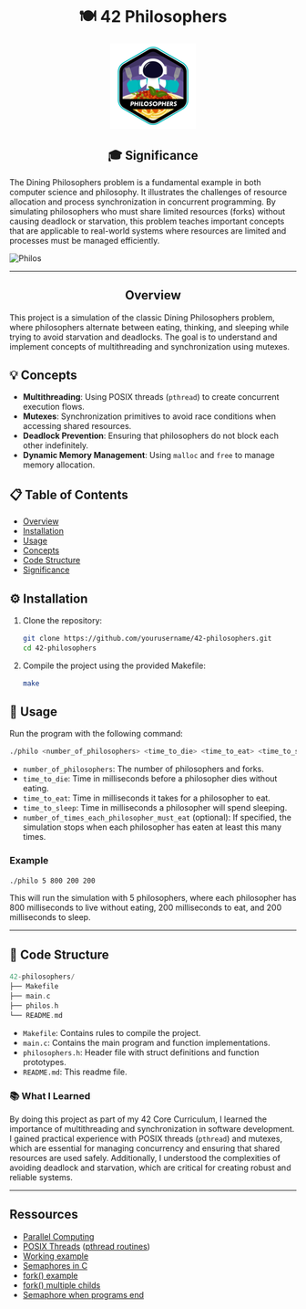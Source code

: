 <h1 align="center">
  🍽️ 42 Philosophers</h1>
</h1>

<p align="center">
  <img src="https://github.com/mcombeau/mcombeau/blob/main/42_badges/philosopherse.png" alt="philos_badge"/>
</p>

<h2 align="center">
  🎓 Significance
</h2>
<p align="center">
  <p>The Dining Philosophers problem is a fundamental example in both computer science and philosophy. It illustrates the challenges of resource allocation and process synchronization in concurrent programming. By simulating philosophers who must share limited resources (forks) without causing deadlock or starvation, this problem teaches important concepts that are applicable to real-world systems where resources are limited and processes must be managed efficiently.</p>

![Philos](https://media.licdn.com/dms/image/D5612AQG6FH3H10niqg/article-cover_image-shrink_720_1280/0/1690698292358?e=1726099200&v=beta&t=ZkY6trlXGw6JXptqsEKDog3LT5PAAZ5LW4DXVcWRJ04)

***

<h2 align="center">
  Overview
</h2>
<p align="center">
  <p>This project is a simulation of the classic Dining Philosophers problem, where philosophers alternate between eating, thinking, and sleeping while trying to avoid starvation and deadlocks. The goal is to understand and implement concepts of multithreading and synchronization using mutexes.</p>


## 💡 Concepts

- **Multithreading**: Using POSIX threads (`pthread`) to create concurrent execution flows.
- **Mutexes**: Synchronization primitives to avoid race conditions when accessing shared resources.
- **Deadlock Prevention**: Ensuring that philosophers do not block each other indefinitely.
- **Dynamic Memory Management**: Using `malloc` and `free` to manage memory allocation.

## 📋 Table of Contents

- [Overview](#overview)
- [Installation](#installation)
- [Usage](#usage)
- [Concepts](#concepts)
- [Code Structure](#code-structure)
- [Significance](#significance)

## ⚙️ Installation

1. Clone the repository:

   ```bash
   git clone https://github.com/yourusername/42-philosophers.git
   cd 42-philosophers
2. Compile the project using the provided Makefile:

    ```bash
    make
    ```

## 🚀 Usage

Run the program with the following command:

```bash
./philo <number_of_philosophers> <time_to_die> <time_to_eat> <time_to_sleep> [number_of_times_each_philosopher_must_eat]
```

- `number_of_philosophers`: The number of philosophers and forks.
- `time_to_die`: Time in milliseconds before a philosopher dies without eating.
- `time_to_eat`: Time in milliseconds it takes for a philosopher to eat.
- `time_to_sleep`: Time in milliseconds a philosopher will spend sleeping.
- `number_of_times_each_philosopher_must_eat` (optional): If specified, the simulation stops when each philosopher has eaten at least this many times.

### Example

```bash
./philo 5 800 200 200
```

This will run the simulation with 5 philosophers, where each philosopher has 800 milliseconds to live without eating, 200 milliseconds to eat, and 200 milliseconds to sleep.

---

## 📁 Code Structure

```rust
42-philosophers/
├── Makefile
├── main.c
├── philos.h
└── README.md
```

- `Makefile`: Contains rules to compile the project.
- `main.c`: Contains the main program and function implementations.
- `philosophers.h`: Header file with struct definitions and function prototypes.
- `README.md`: This readme file.

### 📚 What I Learned

By doing this project as part of my 42 Core Curriculum, I learned the importance of multithreading and synchronization in software development. I gained practical experience with POSIX threads (`pthread`) and mutexes, which are essential for managing concurrency and ensuring that shared resources are used safely. Additionally, I understood the complexities of avoiding deadlock and starvation, which are critical for creating robust and reliable systems.

***

## Ressources

* [Parallel Computing](https://computing.llnl.gov/tutorials/parallel_comp/)
* [POSIX Threads](https://computing.llnl.gov/tutorials/pthreads/) ([pthread routines](https://computing.llnl.gov/tutorials/pthreads/#AppendixA))
* [Working example](https://timmurphy.org/2010/05/04/pthreads-in-c-a-minimal-working-example/)
* [Semaphores in C](http://greenteapress.com/thinkos/html/thinkos012.html)
* [fork() example](https://timmurphy.org/2014/04/26/using-fork-in-cc-a-minimum-working-example/)
* [fork() multiple childs](https://stackoverflow.com/questions/876605/multiple-child-process)
* [Semaphore when programs end](https://stackoverflow.com/questions/9537068/sem-close-vs-sem-unlink-when-process-terminates)



